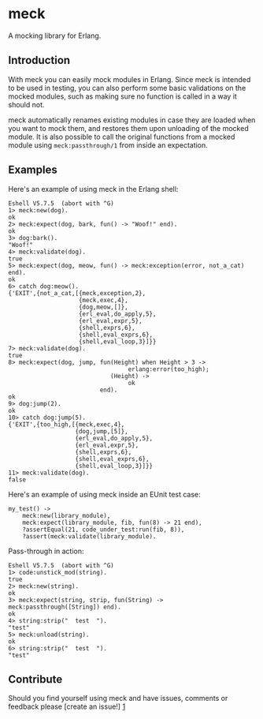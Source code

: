 meck
====
A mocking library for Erlang.

Introduction
------------
With meck you can easily mock modules in Erlang. Since meck is intended to be used in testing, you can also perform some basic validations on the mocked modules, such as making sure no function is called in a way it should not.

meck automatically renames existing modules in case they are loaded when you want to mock them, and restores them upon unloading of the mocked module. It is also possible to call the original functions from a mocked module using `meck:passthrough/1` from inside an expectation.

Examples
--------
Here's an example of using meck in the Erlang shell:

    Eshell V5.7.5  (abort with ^G)
    1> meck:new(dog).
    ok
    2> meck:expect(dog, bark, fun() -> "Woof!" end).
    ok
    3> dog:bark().
    "Woof!"
    4> meck:validate(dog).
    true
    5> meck:expect(dog, meow, fun() -> meck:exception(error, not_a_cat) end).
    ok
    6> catch dog:meow().
    {'EXIT',{not_a_cat,[{meck,exception,2},
                        {meck,exec,4},
                        {dog,meow,[]},
                        {erl_eval,do_apply,5},
                        {erl_eval,expr,5},
                        {shell,exprs,6},
                        {shell,eval_exprs,6},
                        {shell,eval_loop,3}]}}
    7> meck:validate(dog).
    true
    8> meck:expect(dog, jump, fun(Height) when Height > 3 ->
                                      erlang:error(too_high);
                                 (Height) ->
                                      ok
                              end).
    ok
    9> dog:jump(2).  
    ok
    10> catch dog:jump(5).                                            
    {'EXIT',{too_high,[{meck,exec,4},
                       {dog,jump,[5]},
                       {erl_eval,do_apply,5},
                       {erl_eval,expr,5},
                       {shell,exprs,6},
                       {shell,eval_exprs,6},
                       {shell,eval_loop,3}]}}
    11> meck:validate(dog).
    false

Here's an example of using meck inside an EUnit test case:

    my_test() ->
        meck:new(library_module),
        meck:expect(library_module, fib, fun(8) -> 21 end),
        ?assertEqual(21, code_under_test:run(fib, 8)),
        ?assert(meck:validate(library_module).

Pass-through in action:

    Eshell V5.7.5  (abort with ^G)
    1> code:unstick_mod(string).
    true
    2> meck:new(string).   
    ok
    3> meck:expect(string, strip, fun(String) -> meck:passthrough([String]) end).
    ok
    4> string:strip("  test  ").
    "test"
    5> meck:unload(string).
    ok
    6> string:strip("  test  ").
    "test"

Contribute
----------
Should you find yourself using meck and have issues, comments or feedback please [create an issue!] [1]

[1]: http://github.com/eproxus/meck/issues "meck issues"